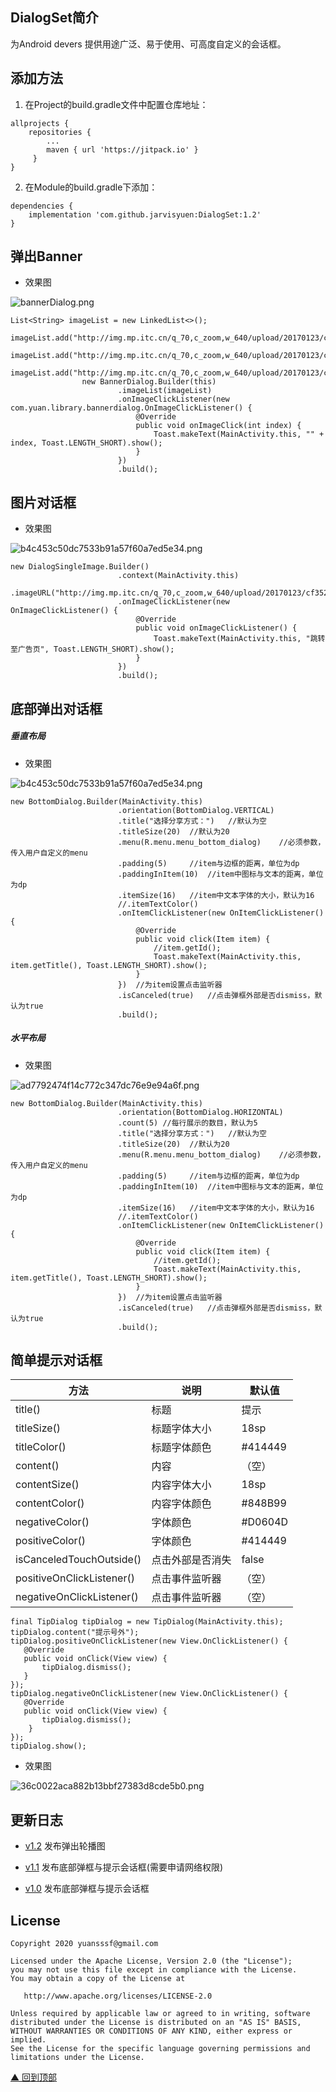 DialogSet简介
-------
为Android devers 提供用途广泛、易于使用、可高度自定义的会话框。

添加方法
-------
1. 在Project的build.gradle文件中配置仓库地址：
```
allprojects {
    repositories {
        ...
        maven { url 'https://jitpack.io' }
     }
}
```
2. 在Module的build.gradle下添加：
```
dependencies {
    implementation 'com.github.jarvisyuen:DialogSet:1.2'
}
```
弹出Banner
-------
+ 效果图

![bannerDialog.png](https://github.com/jarvisyuen/DialogSet/blob/master/Screenshots/bannerdialog.gif)

```
List<String> imageList = new LinkedList<>();
                imageList.add("http://img.mp.itc.cn/q_70,c_zoom,w_640/upload/20170123/cf35207a32f84f4fb93e2ea2139739c8_th.jpg");
                imageList.add("http://img.mp.itc.cn/q_70,c_zoom,w_640/upload/20170123/cf35207a32f84f4fb93e2ea2139739c8_th.jpg");
                imageList.add("http://img.mp.itc.cn/q_70,c_zoom,w_640/upload/20170123/cf35207a32f84f4fb93e2ea2139739c8_th.jpg");
                new BannerDialog.Builder(this)
                        .imageList(imageList)
                        .onImageClickListener(new com.yuan.library.bannerdialog.OnImageClickListener() {
                            @Override
                            public void onImageClick(int index) {
                                Toast.makeText(MainActivity.this, "" + index, Toast.LENGTH_SHORT).show();
                            }
                        })
                        .build();
```

图片对话框
-------
+ 效果图

![b4c453c50dc7533b91a57f60a7ed5e34.png](https://github.com/jarvisyuen/DialogSet/blob/master/Screenshots/imagedialog.jpg)

```
new DialogSingleImage.Builder()
                        .context(MainActivity.this)
                        .imageURL("http://img.mp.itc.cn/q_70,c_zoom,w_640/upload/20170123/cf35207a32f84f4fb93e2ea2139739c8_th.jpg")
                        .onImageClickListener(new OnImageClickListener() {
                            @Override
                            public void onImageClickListener() {
                                Toast.makeText(MainActivity.this, "跳转至广告页", Toast.LENGTH_SHORT).show();
                            }
                        })
                        .build();
```

底部弹出对话框
-------
##### 垂直布局

+ 效果图

![b4c453c50dc7533b91a57f60a7ed5e34.png](https://github.com/jarvisyuen/DialogSet/blob/master/Screenshots/vertical.png)


```
new BottomDialog.Builder(MainActivity.this)
                        .orientation(BottomDialog.VERTICAL)
                        .title("选择分享方式：")   //默认为空
                        .titleSize(20)  //默认为20
                        .menu(R.menu.menu_bottom_dialog)    //必须参数，传入用户自定义的menu
                        .padding(5)     //item与边框的距离，单位为dp
                        .paddingInItem(10)  //item中图标与文本的距离，单位为dp
                        .itemSize(16)   //item中文本字体的大小，默认为16
                        //.itemTextColor()
                        .onItemClickListener(new OnItemClickListener() {
                            @Override
                            public void click(Item item) {
                                //item.getId();
                                Toast.makeText(MainActivity.this, item.getTitle(), Toast.LENGTH_SHORT).show();
                            }
                        })  //为item设置点击监听器
                        .isCanceled(true)   //点击弹框外部是否dismiss，默认为true
                        .build();
```

##### 水平布局

+ 效果图

![ad7792474f14c772c347dc76e9e94a6f.png](https://github.com/jarvisyuen/DialogSet/blob/master/Screenshots/horizontal.png)

```
new BottomDialog.Builder(MainActivity.this)
                        .orientation(BottomDialog.HORIZONTAL)
                        .count(5) //每行展示的数目，默认为5
                        .title("选择分享方式：")   //默认为空
                        .titleSize(20)  //默认为20
                        .menu(R.menu.menu_bottom_dialog)    //必须参数，传入用户自定义的menu
                        .padding(5)     //item与边框的距离，单位为dp
                        .paddingInItem(10)  //item中图标与文本的距离，单位为dp
                        .itemSize(16)   //item中文本字体的大小，默认为16
                        //.itemTextColor()
                        .onItemClickListener(new OnItemClickListener() {
                            @Override
                            public void click(Item item) {
                                //item.getId();
                                Toast.makeText(MainActivity.this, item.getTitle(), Toast.LENGTH_SHORT).show();
                            }
                        })  //为item设置点击监听器
                        .isCanceled(true)   //点击弹框外部是否dismiss，默认为true
                        .build();

```


简单提示对话框
-------


| 方法 | 说明 | 默认值 |
| --- | --- | --- |
| title() | 标题 | 提示 |
| titleSize() | 标题字体大小 | 18sp |
| titleColor() | 标题字体颜色 | #414449 |
| content() | 内容 | （空） |
| contentSize() | 内容字体大小 | 18sp |
| contentColor() |内容字体颜色  |#848B99  |
|negativeColor()  | 字体颜色 |#D0604D  |
| positiveColor() |字体颜色  | #414449 |
| isCanceledTouchOutside() |点击外部是否消失  | false |
|positiveOnClickListener()  | 点击事件监听器 | （空） |
|negativeOnClickListener()  | 点击事件监听器 | （空） |

```
final TipDialog tipDialog = new TipDialog(MainActivity.this);
tipDialog.content("提示号外");
tipDialog.positiveOnClickListener(new View.OnClickListener() {
   @Override
   public void onClick(View view) {
       tipDialog.dismiss();
   }
});
tipDialog.negativeOnClickListener(new View.OnClickListener() {
   @Override
   public void onClick(View view) {
       tipDialog.dismiss();
    }
});
tipDialog.show();

```

+ 效果图

![36c0022aca882b13bbf27383d8cde5b0.png](https://github.com/jarvisyuen/DialogSet/blob/master/Screenshots/tipdialog.png)

更新日志
-------
- [v1.2](https://github.com/jarvisyuen/DialogSet/releases/tag/1.2)
发布弹出轮播图

- [v1.1](https://github.com/jarvisyuen/DialogSet/releases/tag/1.1)
发布底部弹框与提示会话框(需要申请网络权限)

- [v1.0](https://github.com/jarvisyuen/DialogSet/releases/tag/1.0)
发布底部弹框与提示会话框

License
-------

    Copyright 2020 yuansssf@gmail.com
    
    Licensed under the Apache License, Version 2.0 (the "License");
    you may not use this file except in compliance with the License.
    You may obtain a copy of the License at
    
       http://www.apache.org/licenses/LICENSE-2.0
    
    Unless required by applicable law or agreed to in writing, software
    distributed under the License is distributed on an "AS IS" BASIS,
    WITHOUT WARRANTIES OR CONDITIONS OF ANY KIND, either express or implied.
    See the License for the specific language governing permissions and
    limitations under the License.


[▲ 回到顶部](#top)

